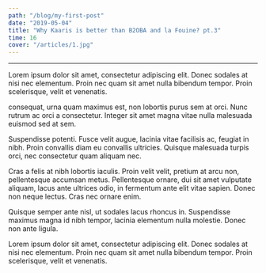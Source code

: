 ```yaml
---
path: "/blog/my-first-post"
date: "2019-05-04"
title: "Why Kaaris is better than B2OBA and la Fouine? pt.3"
time: 16
cover: "/articles/1.jpg"
---
```


---

Lorem ipsum dolor sit amet, consectetur adipiscing elit. Donec sodales at nisi nec elementum. Proin nec quam sit amet nulla bibendum tempor. Proin scelerisque, velit et venenatis.

consequat, urna quam maximus est, non lobortis purus sem at orci. Nunc rutrum ac orci a consectetur. Integer sit amet magna vitae nulla malesuada euismod sed at sem.

Suspendisse potenti. Fusce velit augue, lacinia vitae facilisis ac, feugiat in nibh. Proin convallis diam eu convallis ultricies. Quisque malesuada turpis orci, nec consectetur quam aliquam nec.

Cras a felis at nibh lobortis iaculis. Proin velit velit, pretium at arcu non, pellentesque accumsan metus. Pellentesque ornare, dui sit amet vulputate aliquam, lacus ante ultrices odio, in fermentum ante elit vitae sapien. Donec non neque lectus. Cras nec ornare enim.

Quisque semper ante nisl, ut sodales lacus rhoncus in. Suspendisse maximus magna id nibh tempor, lacinia elementum nulla molestie. Donec non ante ligula.

Lorem ipsum dolor sit amet, consectetur adipiscing elit. Donec sodales at nisi nec elementum. Proin nec quam sit amet nulla bibendum tempor. Proin scelerisque, velit et venenatis.

